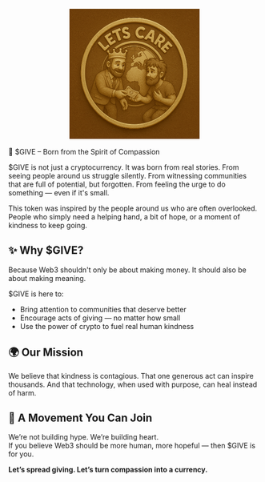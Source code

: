 <p align="center">
  <img src="file_00000000401c62308b498dba9a286652.png"="$GIVE Logo" width="260"/>
</p>
💚 $GIVE – Born from the Spirit of Compassion

$GIVE is not just a cryptocurrency. It was born from real stories. From seeing people around us struggle silently. From witnessing communities that are full of potential, but forgotten. From feeling the urge to do something — even if it's small.

This token was inspired by the people around us who are often overlooked.  
People who simply need a helping hand, a bit of hope, or a moment of kindness to keep going.

## ✨ Why $GIVE?

Because Web3 shouldn't only be about making money. It should also be about making meaning.

$GIVE is here to:
- Bring attention to communities that deserve better
- Encourage acts of giving — no matter how small
- Use the power of crypto to fuel real human kindness

## 🌍 Our Mission

We believe that kindness is contagious. That one generous act can inspire thousands. And that technology, when used with purpose, can heal instead of harm.

## 🔗 A Movement You Can Join

We’re not building hype. We’re building heart.  
If you believe Web3 should be more human, more hopeful — then $GIVE is for you.

**Let’s spread giving. Let’s turn compassion into a currency.**
